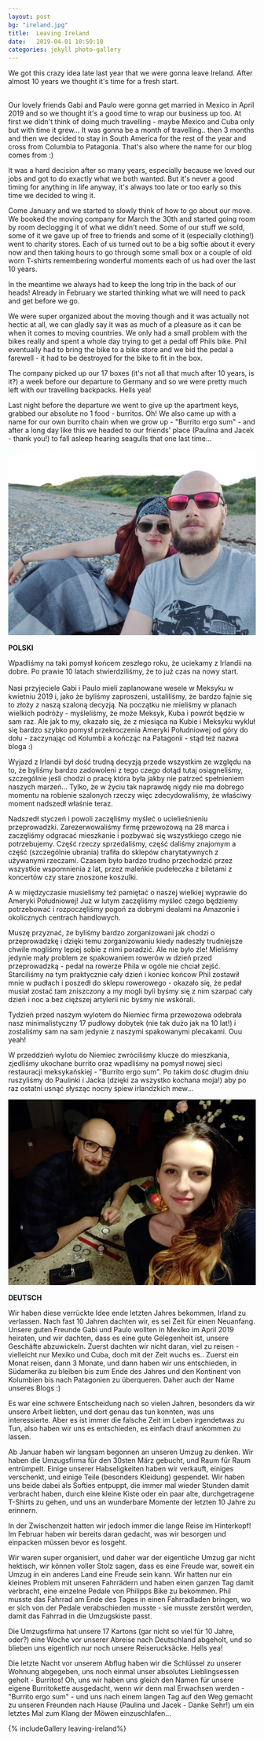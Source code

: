 ```yaml
---
layout: post
bg: "ireland.jpg"
title:  Leaving Ireland
date:   2019-04-01 10:50:10 
categories: jekyll photo-gallery
---
```



We got this crazy idea late last year that we were gonna leave Ireland. After almost 10 years we thought it's time for a fresh start.<br><br>


Our lovely friends Gabi and Paulo were gonna get married in Mexico in April 2019 and so we thought it's a good time to wrap our business up too. At first we didn't think of doing much travelling - maybe Mexico and Cuba only but with time it grew... It was gonna be a month of travelling.. then 3 months and then we decided to stay in South America for the rest of the year and cross from Columbia to Patagonia. That's also where the name for our blog comes from :)<br>

It was a hard decision after so many years, especially because we loved our jobs and got to do exactly what we both wanted. But it's never a good timing for anything in life anyway, it's always too late or too early so this time we decided to wing it.<br>

Come January and we started to slowly think of how to go about our move. We booked the moving company for March the 30th and started going room by room declogging it of what we didn't need. Some of our stuff we sold, some of it we gave up of free to friends and some of it (especially clothing!) went to charity stores. Each of us turned out to be a big softie about it every now and then taking hours to go through some small box or a couple of old worn T-shirts remembering wonderful moments each of us had over the last 10 years.<br>

In the meantime we always had to keep the long trip in the back of our heads! Already in February we started thinking what we will need to pack and get before we go.<br>

We were super organized about the moving though and it was actually not hectic at all, we can gladly say it was as much of a pleasure as it can be when it comes to moving countries. We only had a small problem with the bikes really and spent a whole day trying to get a pedal off Phils bike. Phil eventually had to bring the bike to a bike store and we bid the pedal a farewell - it had to be destroyed for the bike to fit in the box. <br>

The company picked up our 17 boxes (it's not all that much after 10 years, is it?) a week before our departure to Germany and so we were pretty much left with our travelling backpacks. Hells yea!<br>

Last night before the departure we went to give up the apartment keys, grabbed our absolute no 1 food - burritos. Oh! We also came up with a name for our own burrito chain when we grow up - "Burrito ergo sum" - and after a long day like this we headed to our friends' place (Paulina and Jacek - thank you!) to fall asleep hearing seagulls that one last time...<br>

![Raodtripping](/assets/images/posts/leaving-ireland/roadtripping.jpg)

<b>POLSKI</b>

Wpadliśmy na taki pomysł końcem zeszłego roku, że uciekamy z Irlandii na dobre. Po prawie 10 latach stwierdziliśmy, że to już czas na nowy start.<br><br>
Nasi przyjeciele Gabi i Paulo mieli zaplanowane wesele w Meksyku w kwietniu 2019 i, jako że byliśmy zaproszeni, ustaliliśmy, że bardzo fajnie się to złoży z naszą szaloną decyzją. Na początku nie mieliśmy w planach wielkich podróży - myśleliśmy, że może Meksyk, Kuba i powrót będzie w sam raz. Ale jak to my, okazało się, że z miesiąca na Kubie i Meksyku wykluł się bardzo szybko pomysł przekroczenia Ameryki Południowej od góry do dołu - zaczynając od Kolumbii a kończąc na Patagonii - stąd też nazwa bloga :) <br>

Wyjazd z Irlandii był dość trudną decyzją przede wszystkim ze względu na to, że byliśmy bardzo zadowoleni z tego czego dotąd tutaj osiągneliśmy, szczególnie jeśli chodzi o pracę która była jakby nie patrzeć spełnieniem naszych marzeń... Tylko, że w życiu tak naprawdę nigdy nie ma dobrego momentu na robienie szalonych rzeczy więc zdecydowaliśmy, że właściwy moment nadszedł właśnie teraz.<br>

Nadszedł styczeń i powoli zaczęliśmy myśleć o ucielieśnieniu przeprowadzki. Zarezerwowaliśmy firmę przewozową na 28 marca i zaczęliśmy odgracać mieszkanie i pozbywać się wszystkiego czego nie potrzebujemy. Część rzeczy sprzedaliśmy, część daliśmy znajomym a część (szczególnie ubrania) trafiła do sklepów charytatywnych z używanymi rzeczami. Czasem było bardzo trudno przechodzić przez wszystkie wspomnienia z lat, przez maleńkie pudełeczka z biletami z koncertów czy stare znoszone koszulki.<br>

A w międzyczasie musieliśmy też pamiętać o naszej wielkiej wyprawie do Ameryki Południowej! Już w lutym zaczęliśmy myśleć czego będziemy potrzebować i rozpoczęliśmy pogoń za dobrymi dealami na Amazonie i okolicznych centrach handlowych.<br>

Muszę przyznać, że byliśmy bardzo zorganizowani jak chodzi o przeprowadzkę i dzięki temu zorganizowaniu kiedy nadeszły trudniejsze chwile mogliśmy lepiej sobie z nimi poradzić. Ale nie było źle! Mieliśmy jedynie mały problem ze spakowaniem rowerów w dzień przed przeprowadzką - pedał na rowerze Phila w ogóle nie chciał zejść. Starciliśmy na tym praktycznie cały dzień i koniec końcow Phil zostawił mnie w pudłach i poszedł do sklepu rowerowego - okazało się, że pedał musiał zostać tam zniszczony a my mogli byli byśmy się z nim szarpać cały dzień i noc a bez cięższej artylerii nic byśmy nie wskórali.<br>

Tydzień przed naszym wylotem do Niemiec firma przewozowa odebrała nasz minimalistyczny 17 pudłowy dobytek (nie tak dużo jak na 10 lat!) i zostaliśmy sam na sam jedynie z naszymi spakowanymi plecakami. Ouu yeah!<br>

W przeddzień wylotu do Niemiec zwróciliśmy klucze do mieszkania, zjedliśmy ukochane burrito oraz wpadliśmy na pomysł nowej sieci restauracji meksykańskiej - "Burrito ergo sum". Po takim dość długim dniu ruszyliśmy do Paulinki i Jacka (dzięki za wszystko kochana moja!) aby po raz ostatni usnąć słysząc nocny śpiew irlandzkich mew... 

![Raodtripping](/assets/images/posts/leaving-ireland/watch.jpg)

<b>DEUTSCH</b>

Wir haben diese verrückte Idee ende letzten Jahres bekommen, Irland zu verlassen. Nach fast 10 Jahren dachten wir, es sei Zeit für einen Neuanfang.
Unsere guten Freunde Gabi und Paulo wollten in Mexiko im April 2019 heiraten, und wir dachten, dass es eine gute Gelegenheit ist, unsere Geschäfte abzuwickeln. Zuerst dachten wir nicht daran, viel zu reisen - vielleicht nur Mexiko und Cuba, doch mit der Zeit wuchs es.. Zuerst ein Monat reisen, dann 3 Monate, und dann haben wir uns entschieden, in Südamerika zu bleiben bis zum Ende des Jahres und den Kontinent von Kolumbien bis nach Patagonien zu überqueren. Daher auch der Name unseres Blogs :)<br>

Es war eine schwere Entscheidung nach so vielen Jahren, besonders da wir unsere Arbeit liebten, und dort genau das tun konnten, was uns interessierte. Aber es ist immer die falsche Zeit im Leben irgendetwas zu Tun, also haben wir uns es entschieden, es einfach drauf ankommen zu lassen.<br>

Ab Januar haben wir langsam begonnen an unseren Umzug zu denken. Wir haben die Umzugsfirma für den 30sten März gebucht, und Raum für Raum entrümpelt. Einige unserer Habseligkeiten haben wir verkauft, einiges verschenkt, und einige Teile (besonders Kleidung) gespendet. Wir haben uns beide dabei als Softies entpuppt, die immer mal wieder Stunden damit verbracht haben, durch eine kleine Kiste oder ein paar alte, durchgetragene T-Shirts zu gehen, und uns an wunderbare Momente der letzten 10 Jahre zu erinnern.

In der Zwischenzeit hatten wir jedoch immer die lange Reise im Hinterkopf! Im Februar haben wir bereits daran gedacht, was wir besorgen und einpacken müssen bevor es losgeht.<br>

Wir waren super organisiert, und daher war der eigentliche Umzug gar nicht hektisch, wir können voller Stolz sagen, dass es eine Freude war, soweit ein Umzug in ein anderes Land eine Freude sein kann. Wir hatten nur ein kleines Problem mit unseren Fahrrädern und haben einen ganzen Tag damit verbracht, eine einzelne Pedale von Philipps Bike zu bekommen. Phil musste das Fahrrad am Ende des Tages in einen Fahrradladen bringen, wo er sich von der Pedale verabschieden musste - sie musste zerstört werden, damit das Fahrrad in die Umzugskiste passt.<br>

Die Umzugsfirma hat unsere 17 Kartons (gar nicht so viel für 10 Jahre, oder?) eine Woche vor unserer Abreise nach Deutschland abgeholt, und so blieben uns eigentlich nur noch unsere Reiserucksäcke. Hells yea!<br>

Die letzte Nacht vor unserem Abflug haben wir die Schlüssel zu unserer Wohnung abgegeben, uns noch einmal unser absolutes Lieblingsessen geholt - Burritos! Oh, uns wir haben uns gleich den Namen für unsere eigene Burritokette ausgedacht, wenn wir denn mal Erwachsen werden - "Burrito ergo sum" - und uns nach einem langen Tag auf den Weg gemacht zu unseren Freunden nach Hause (Paulina und Jacek - Danke Sehr!) um ein letztes Mal zum Klang der Möwen einzuschlafen...<br>

{% includeGallery leaving-ireland%}